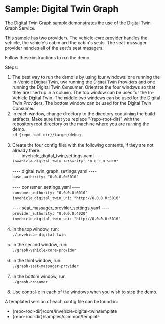 # Sample: Digital Twin Graph

The Digital Twin Graph sample demonstrates the use of the Digital Twin Graph Service.

This sample has two providers. The vehicle-core provider handles the vehicle, the vehicle's cabin and the cabin's seats.
The seat-massager provider handles all of the seat's seat masagers.

Follow these instructions to run the demo.

Steps:

1. The best way to run the demo is by using four windows: one running the In-Vehicle Digital Twin, two running the Digital Twin Providers and one running the Digital Twin Consumer.
Orientate the four windows so that they are lined up in a column. The top window can be used for the In-Vehicle Digital Twin.
The middle two windows can be used for the Digital Twin Providers. The bottom window can be used for the Digital Twin Consumer.<br>
1. In each window, change directory to the directory containing the build artifacts.
Make sure that you replace "{repo-root-dir}" with the repository root directory on the machine where you are running the demo.<br>
`cd {repo-root-dir}/target/debug`<br><br>
1. Create the four config files with the following contents, if they are not already there:<br>
---- invehicle_digital_twin_settings.yaml ----<br>
`invehicle_digital_twin_authority: "0.0.0.0:5010"`<br><br>
---- digital_twin_graph_settings.yaml ----<br>
`base_authority: "0.0.0.0:5010"`<br><br>
---- consumer_settings.yaml ----<br>
`consumer_authority: "0.0.0.0:6010"`<br>
`invehicle_digital_twin_uri: "http://0.0.0.0:5010"`<br><br>
---- seat_massager_provider_settings.yaml ----<br>
`provider_authority: "0.0.0.0:4020"`<br>
`invehicle_digital_twin_uri: "http://0.0.0.0:5010"`<br><br>
1. In the top window, run:<br>
`./invehicle-digital-twin`<br><br>
1. In the second window, run:<br>
`./graph-vehicle-core-provider`<br><br>
1. In the third window, run:<br>
`./graph-seat-massager-provider`<br><br>
1. In the bottom window, run:<br>
`./graph-consumer`<br><br>
1. Use control-c in each of the windows when you wish to stop the demo.

A templated version of each config file can be found in:

- {repo-root-dir}/core/invehicle-digital-twin/template
- {repo-root-dir}/samples/common/template
